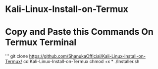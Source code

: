 # Kali-Linux-Install-on-Termux
# Copy and Paste this Commands On Termux Terminal
'''
git clone https://github.com/ShanukaOfficial/Kali-Linux-Install-on-Termux/
cd Kali-Linux-Install-on-Termux
chmod +x *
./Installer.sh
